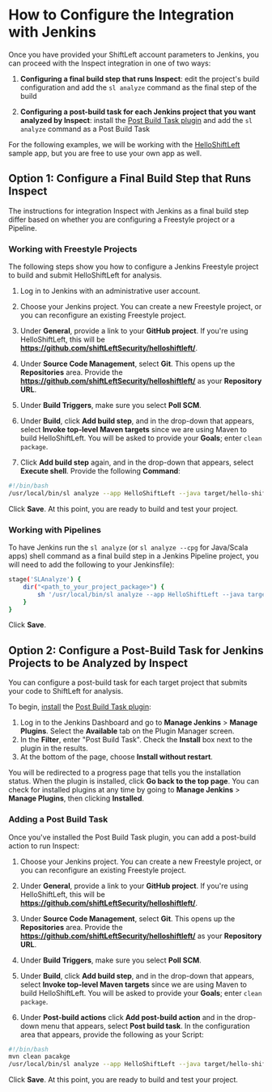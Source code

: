 # How to Configure the Integration with Jenkins

Once you have provided your ShiftLeft account parameters to Jenkins, you can proceed with the Inspect integration in one of two ways:

1. **Configuring a final build step that runs Inspect**: edit the project's build configuration and add the `sl analyze` command as the final step of the build

2. **Configuring a post-build task for each Jenkins project that you want analyzed by Inspect**: install the [Post Build Task plugin](https://plugins.jenkins.io/postbuild-task) and add the `sl analyze` command as a Post Build Task

For the following examples, we will be working with the [HelloShiftLeft](https://github.com/ShiftLeftSecurity/helloshiftleft) sample app, but you are free to use your own app as well.

## Option 1: Configure a Final Build Step that Runs Inspect

The instructions for integration Inspect with Jenkins as a final build step differ based on whether you are configuring a Freestyle project or a Pipeline.

### Working with Freestyle Projects

The following steps show you how to configure a Jenkins Freestyle project to build and submit HelloShiftLeft for analysis.

1. Log in to Jenkins with an administrative user account.

2. Choose your Jenkins project. You can create a new Freestyle project, or you can reconfigure an existing Freestyle project.

3. Under **General**, provide a link to your **GitHub project**. If you're using HelloShiftLeft, this will be **https://github.com/shiftLeftSecurity/helloshiftleft/**.

4. Under **Source Code Management**, select **Git**. This opens up the **Repositories** area. Provide the **https://github.com/shiftLeftSecurity/helloshiftleft/** as your **Repository URL**.

5. Under **Build Triggers**, make sure you select **Poll SCM**.

6. Under **Build**, click **Add build step**, and in the drop-down that appears, select **Invoke top-level Maven targets** since we are using Maven to build HelloShiftLeft. You will be asked to provide your **Goals**; enter `clean package`.

7. Click **Add build step** again, and in the drop-down that appears, select **Execute shell**. Provide the following **Command**:

```bash
#!/bin/bash
/usr/local/bin/sl analyze --app HelloShiftLeft --java target/hello-shiftleft-0.0.1.jar
```

Click **Save**. At this point, you are ready to build and test your project.

### Working with Pipelines

To have Jenkins run the `sl analyze` (or `sl analyze --cpg` for Java/Scala apps) shell command as a final build step in a Jenkins Pipeline project, you will need to add the following to your Jenkinsfile):

```bash
stage('SLAnalyze') {
    dir("<path_to_your_project_package>") {
        sh '/usr/local/bin/sl analyze --app HelloShiftLeft --java target/hello-shiftleft-0.0.1.jar'
    }
}
```

Click **Save**.

## Option 2: Configure a Post-Build Task for Jenkins Projects to be Analyzed by Inspect

You can configure a post-build task for each target project that submits your code to ShiftLeft for analysis.

To begin, [install](https://jenkins.io/doc/book/managing/plugins/#installing-a-plugin) the [Post Build Task plugin](https://plugins.jenkins.io/postbuild-task):

1. Log in to the Jenkins Dashboard and go to **Manage Jenkins** > **Manage Plugins**. Select the **Available** tab on the Plugin Manager screen.
2. In the **Filter**, enter "Post Build Task". Check the **Install** box next to the plugin in the results.
3. At the bottom of the page, choose **Install without restart**.

You will be redirected to a progress page that tells you the installation status. When the plugin is installed, click **Go back to the top page**. You can check for installed plugins at any time by going to **Manage Jenkins** > **Manage Plugins**, then clicking **Installed**.

### Adding a Post Build Task

Once you've installed the Post Build Task plugin, you can add a post-build action to run Inspect:

1. Choose your Jenkins project. You can create a new Freestyle project, or you can reconfigure an existing Freestyle project.

2. Under **General**, provide a link to your **GitHub project**. If you're using HelloShiftLeft, this will be **https://github.com/shiftLeftSecurity/helloshiftleft/**.

3. Under **Source Code Management**, select **Git**. This opens up the **Repositories** area. Provide the **https://github.com/shiftLeftSecurity/helloshiftleft/** as your **Repository URL**.

4. Under **Build Triggers**, make sure you select **Poll SCM**.

5. Under **Build**, click **Add build step**, and in the drop-down that appears, select **Invoke top-level Maven targets** since we are using Maven to build HelloShiftLeft. You will be asked to provide your **Goals**; enter `clean package`.

6. Under **Post-build actions** click **Add post-build action** and in the drop-down menu that appears, select **Post build task**. In the configuration area that appears, provide the following as your Script:

```bash
#!/bin/bash
mvn clean pacakge
/usr/local/bin/sl analyze --app HelloShiftLeft --java target/hello-shiftleft-0.0.1.jar
```

Click **Save**. At this point, you are ready to build and test your project.
